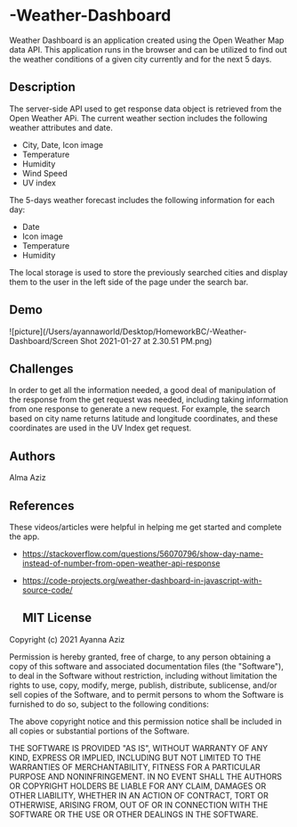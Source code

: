 # -Weather-Dashboard
Weather Dashboard is an application created using the Open Weather Map data API. This application runs in the browser and can be utilized to find out the weather conditions of a given city currently and for the next 5 days. 

## Description
The server-side API used to get response data object is retrieved from the Open Weather APi. The current weather section includes the following weather attributes and date.

* City, Date, Icon image
* Temperature
* Humidity
* Wind Speed
* UV index

The 5-days weather forecast includes the following information for each day:

* Date
* Icon image
* Temperature
* Humidity

The local storage is used to store the previously searched cities and display them to the user in the left side of the page under the search bar.

## Demo
![picture](/Users/ayannaworld/Desktop/HomeworkBC/-Weather-Dashboard/Screen Shot 2021-01-27 at 2.30.51 PM.png)

## Challenges 
In order to get all the information needed, a good deal of manipulation of the response from the get request was needed, including taking information from one response to generate a new request. For example, the search based on city name returns latitude and longitude coordinates, and these coordinates are used in the UV Index get request.

## Authors
Alma Aziz

## References
These videos/articles were helpful in helping me get started and complete the app.

* https://stackoverflow.com/questions/56070796/show-day-name-instead-of-number-from-open-weather-api-response
* https://code-projects.org/weather-dashboard-in-javascript-with-source-code/

  ## MIT License

Copyright (c) 2021 Ayanna Aziz

Permission is hereby granted, free of charge, to any person obtaining a copy
of this software and associated documentation files (the "Software"), to deal
in the Software without restriction, including without limitation the rights
to use, copy, modify, merge, publish, distribute, sublicense, and/or sell
copies of the Software, and to permit persons to whom the Software is
furnished to do so, subject to the following conditions:

The above copyright notice and this permission notice shall be included in all
copies or substantial portions of the Software.

THE SOFTWARE IS PROVIDED "AS IS", WITHOUT WARRANTY OF ANY KIND, EXPRESS OR
IMPLIED, INCLUDING BUT NOT LIMITED TO THE WARRANTIES OF MERCHANTABILITY,
FITNESS FOR A PARTICULAR PURPOSE AND NONINFRINGEMENT. IN NO EVENT SHALL THE
AUTHORS OR COPYRIGHT HOLDERS BE LIABLE FOR ANY CLAIM, DAMAGES OR OTHER
LIABILITY, WHETHER IN AN ACTION OF CONTRACT, TORT OR OTHERWISE, ARISING FROM,
OUT OF OR IN CONNECTION WITH THE SOFTWARE OR THE USE OR OTHER DEALINGS IN THE
SOFTWARE.